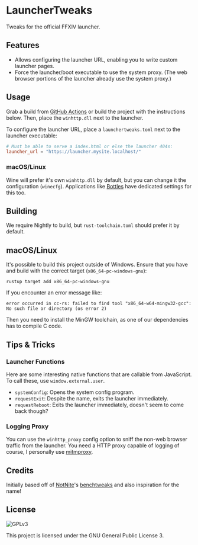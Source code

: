 # LauncherTweaks

Tweaks for the official FFXIV launcher.

## Features

* Allows configuring the launcher URL, enabling you to write custom launcher pages.
* Force the launcher/boot executable to use the system proxy. (The web browser portions of the launcher already use the system proxy.)

## Usage

Grab a build from [GitHub Actions](https://github.com/redstrate/LauncherTweaks/actions) or build the project with the instructions below. Then, place the `winhttp.dll` next to the launcher.

To configure the launcher URL, place a `launchertweaks.toml` next to the launcher executable:

```toml
# Must be able to serve a index.html or else the launcher 404s:
launcher_url = "https://launcher.mysite.localhost/"
```

### macOS/Linux

Wine will prefer it's own `winhttp.dll` by default, but you can change it the configuration (`winecfg`). Applications like [Bottles](https://usebottles.com/) have dedicated settings for this too.

## Building

We require Nightly to build, but `rust-toolchain.toml` should prefer it by default.

## macOS/Linux

It's possible to build this project outside of Windows. Ensure that you have and build with the correct target (`x86_64-pc-windows-gnu`):

```shell
rustup target add x86_64-pc-windows-gnu
```

If you encounter an error message like:

```shell
error occurred in cc-rs: failed to find tool "x86_64-w64-mingw32-gcc": No such file or directory (os error 2)
```

Then you need to install the MinGW toolchain, as one of our dependencies has to compile C code.

## Tips & Tricks

### Launcher Functions

Here are some interesting native functions that are callable from JavaScript. To call these, use `window.external.user`.

* `systemConfig`: Opens the system config program.
* `requestExit`: Despite the name, exits the launcher immediately.
* `requestReboot`: Exits the launcher immediately, doesn't seem to come back though?

### Logging Proxy

You can use the `winhttp_proxy` config option to sniff the non-web browser traffic from the launcher. You need a HTTP proxy capable of logging of course, I personally use [mitmproxy](https://mitmproxy.org).

## Credits

Initially based off of [NotNite](https://github.com/NotNite)'s [benchtweaks](https://github.com/NotNite/benchtweaks/) and also inspiration for the name!

## License

![GPLv3](https://www.gnu.org/graphics/gplv3-127x51.png)

This project is licensed under the GNU General Public License 3.
